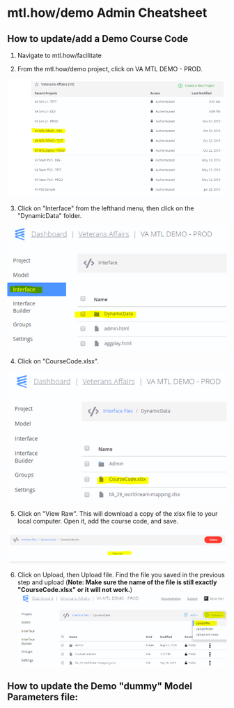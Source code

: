 # mtl.how/demo Admin Cheatsheet

## How to update/add a Demo Course Code

1. Navigate to mtl.how/facilitate

2. From the mtl.how/demo project, click on VA MTL DEMO - PROD.  

![](https://github.com/lzim/teampsd/blob/master/resources/cheatsheets/mtl_how_demo_admin/demo_epicenter_home.PNG)

3. Click on "Interface" from the lefthand menu, then click on the "DynamicData" folder.  

![](https://github.com/lzim/teampsd/blob/master/resources/cheatsheets/mtl_how_demo_admin/demo_interface_dynamic_data.PNG)


4. Click on "CourseCode.xlsx".  

![](https://github.com/lzim/teampsd/blob/master/resources/cheatsheets/mtl_how_demo_admin/demo_course_code.PNG)

5. Click on "View Raw". This will download a copy of the xlsx file to your local computer. Open it, add the course code, and save.

![](https://github.com/lzim/teampsd/blob/master/resources/cheatsheets/mtl_how_demo_admin/demo_course_code_view_raw.PNG)


6. Click on Upload, then Upload file. Find the file you saved in the previous step and upload (**Note: Make sure the name of the file is still exactly "CourseCode.xlsx" or it will not work.**)
![](https://github.com/lzim/teampsd/blob/master/resources/cheatsheets/mtl_how_demo_admin/demo_upload_file.PNG)


## How to update the Demo "dummy" Model Parameters file:




